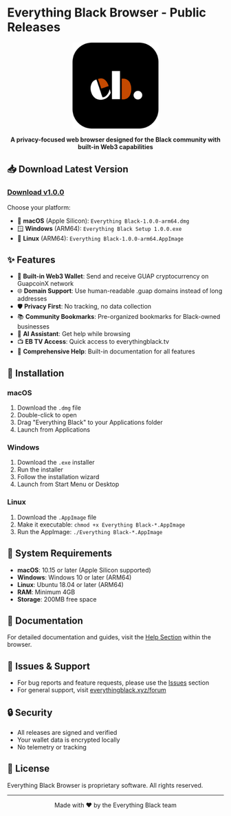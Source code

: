 # Everything Black Browser - Public Releases

<p align="center">
  <img src="https://raw.githubusercontent.com/webdeeva/eb-browser-releases/main/logo.png" alt="Everything Black Browser Logo" width="200">
</p>

<p align="center">
  <strong>A privacy-focused web browser designed for the Black community with built-in Web3 capabilities</strong>
</p>

## 📥 Download Latest Version

### [Download v1.0.0](https://github.com/webdeeva/eb-browser-releases/releases/latest)

Choose your platform:
- 🍎 **macOS** (Apple Silicon): `Everything Black-1.0.0-arm64.dmg`
- 🪟 **Windows** (ARM64): `Everything Black Setup 1.0.0.exe`
- 🐧 **Linux** (ARM64): `Everything Black-1.0.0-arm64.AppImage`

## ✨ Features

- 🔐 **Built-in Web3 Wallet**: Send and receive GUAP cryptocurrency on GuapcoinX network
- 🌐 **Domain Support**: Use human-readable .guap domains instead of long addresses
- 🛡️ **Privacy First**: No tracking, no data collection
- 📚 **Community Bookmarks**: Pre-organized bookmarks for Black-owned businesses
- 🤖 **AI Assistant**: Get help while browsing
- 📺 **EB TV Access**: Quick access to everythingblack.tv
- 📖 **Comprehensive Help**: Built-in documentation for all features

## 🚀 Installation

### macOS
1. Download the `.dmg` file
2. Double-click to open
3. Drag "Everything Black" to your Applications folder
4. Launch from Applications

### Windows
1. Download the `.exe` installer
2. Run the installer
3. Follow the installation wizard
4. Launch from Start Menu or Desktop

### Linux
1. Download the `.AppImage` file
2. Make it executable: `chmod +x Everything Black-*.AppImage`
3. Run the AppImage: `./Everything Black-*.AppImage`

## 🔧 System Requirements

- **macOS**: 10.15 or later (Apple Silicon supported)
- **Windows**: Windows 10 or later (ARM64)
- **Linux**: Ubuntu 18.04 or later (ARM64)
- **RAM**: Minimum 4GB
- **Storage**: 200MB free space

## 📖 Documentation

For detailed documentation and guides, visit the [Help Section](https://github.com/webdeeva/eb-browser-releases/wiki) within the browser.

## 🐛 Issues & Support

- For bug reports and feature requests, please use the [Issues](https://github.com/webdeeva/eb-browser-releases/issues) section
- For general support, visit [everythingblack.xyz/forum](https://everythingblack.xyz/forum)

## 🔒 Security

- All releases are signed and verified
- Your wallet data is encrypted locally
- No telemetry or tracking

## 📜 License

Everything Black Browser is proprietary software. All rights reserved.

---

<p align="center">
  Made with ❤️ by the Everything Black team
</p>